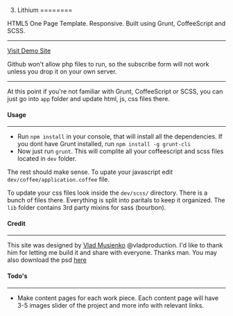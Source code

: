 3. Lithium
========

HTML5 One Page Template. Responsive. Built using Grunt, CoffeeScript and SCSS.
***
[Visit Demo Site](http://owldesign.github.io/3.-Lithium/)

Github won't allow php files to run, so the subscribe form will not work unless you drop it on your own server.
***

At this point if you're not familiar with Grunt, CoffeeScript or SCSS, you can just go into ```app``` folder and update html, js, css files there. 

#### Usage

***

* Run ```npm install``` in your console, that will install all the dependencies. If you dont have Grunt installed, run ```npm install -g grunt-cli	```
* Now just run ```grunt```. This will complite all your coffeescript and scss files located in ```dev``` folder.

The rest should make sense. To upate your javascript edit ```dev/coffee/application.coffee``` file.

To update your css files look inside the ```dev/scss/``` directory. There is a bunch of files there. Everything is split into paritals to keep it organized. The ```lib``` folder contains 3rd party mixins for sass (bourbon). 



#### Credit

***

This site was designed by [Vlad Musienko](http://vlad-production.ru/) @vladproduction. I'd like to thank him for letting me build it and share with everyone. Thanks man. You may also download the psd [here](https://dribbble.com/shots/1577299-Personal-Site-Free-PSD)


#### Todo's
***
* Make content pages for each work piece. Each content page will have 3-5 images slider of the project and more info with relevant links.